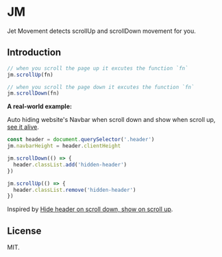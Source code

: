 # JM

Jet Movement detects scrollUp and scrollDown movement for you.

## Introduction

```javascript
// when you scroll the page up it excutes the function `fn`
jm.scrollUp(fn)

// when you scroll the page down it excutes the function `fn`
jm.scrollDown(fn)
```

**A real-world example:**

Auto hiding website's Navbar when scroll down and show when scroll up, [see it alive](https://egoist.github.io/jm).

```javascript
const header = document.querySelector('.header')
jm.navbarHeight = header.clientHeight

jm.scrollDown(() => {
  header.classList.add('hidden-header')
})

jm.scrollUp(() => {
  header.classList.remove('hidden-header')
})
```

Inspired by [Hide header on scroll down, show on scroll up](https://medium.com/@mariusc23/hide-header-on-scroll-down-show-on-scroll-up-67bbaae9a78c).

## License

MIT.